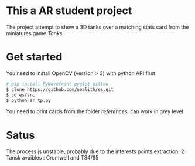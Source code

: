 # This a AR student project

The project attempt to show a 3D tanks over a matching stats card from the miniatures  game *Tanks*

# Get started

You need to install OpenCV (version > 3)  with python API first

``` bash
# pip install PyWavefront pyglet pillow
$ clone https://github.com/nealith/es.git
$ cd es/src
$ python ar_tp.py
```

You need to print cards from the folder *references*, can work in grey level

# Satus

The process is unstable, probably due to the interests points extraction. 2 Tansk avaibles : Cromwell and T34/85
